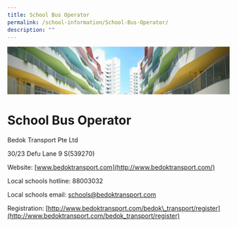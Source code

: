 ```yaml
---
title: School Bus Operator
permalink: /school-information/School-Bus-Operator/
description: ""
---
```

![](/images/SchoolInformation.jpg)


School Bus Operator
===================

Bedok Transport Pte Ltd

30/23 Defu Lane 9 S(539270)

Website: [www.bedoktransport.com](http://www.bedoktransport.com/)

  

Local schools hotline: 88003032

  

Local schools email: [schools@bedoktransport.com](mailto:schools@bedoktransport.com)

  

Registration: [http://www.bedoktransport.com/bedok\_transport/register](http://www.bedoktransport.com/bedok_transport/register)